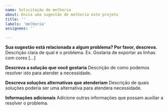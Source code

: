 ```yaml
---
name: Solicitação de melhoria
about: Envia uma sugestão de melhoria este projeto
title: ''
labels: 'melhoria'
assignees: ''

---
```


**Sua sugestão está relacionada a algum problema? Por favor, descreva.**
Descrição clara de qual é o problema. Ex. Gostaria de exportar as linhas com cores [...]

**Descreva a solução que você gostaria**
Descrição de como podemos resolver isto para atender a necessidade.

**Descreva soluções alternativas que atenderiam**
Descrição de quais soluções poderia ser uma alternativa para atendera necessidade.

**Informações adicionais**
Adicione outras informações que possam auxiliar a resolver o problema.
